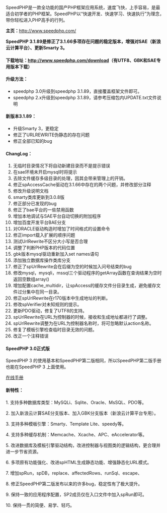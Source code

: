 <p>SpeedPHP是一款全功能的国产PHP框架应用系统，速度飞快，上手容易，是最适合初学者的PHP框架。SpeedPHP以“快速开发、快速学习、快速执行”为理念，带你轻松进入PHP高手的行列。</p>
<p><strong>主页：</strong><a href='http://www.speedphp.com/'><a href='http://www.speedphp.com/'>http://www.speedphp.com/</a></a></p>
<p><strong>SpeedPHP 3.1.89是修正了3.1.66多项存在问题的稳定版本，增强对SAE（新浪云计算平台）、更新Smarty 3。</strong></p>
<div>
<h4>下载地址：<span><a href='http://www.speedphp.com/download'><a href='http://www.speedphp.com/download'>http://www.speedphp.com/download</a></a>（有UTF8、GBK和SAE专用版本下载）</span></h4>
<h4>升级方法：</h4>
<ul>
<li>speedphp 3.0升级到speedphp 3.1.89，直接覆盖框架文件即可。</li>
<li>speedphp 2.x升级到speedphp 3.1.89，请参考压缩包内UPDATE.txt文件说明</li>
</ul>
<h4>新版本3.1.89：</h4>
<ul>
<li>
<span>升级Smarty 3，更稳定</span>
</li>
<li>
<span>修正了URLREWRITE伪静态的存在问题</span>
</li>
<li>
<span>修正全部已知的bug</span>
</li>
</ul>
<h4>ChangLog：</h4>
<ol>
<li>
无临时目录情况下将自动新建目录而不是提示错误<br>
</li>
<li>
在sae环境未开启mysql时将提示<br>
</li>
<li>
去除文件缓存多级目录的处理，因其会带来管理上的开销。<br>
</li>
<li>
修正spAccessCache驱动在3.1.66中存在的两个问题，并修改部分注释<br>
</li>
<li>
修改升级说明文档<br>
</li>
<li>
smarty类库更新到3.0.8版<br>
</li>
<li>
修正部分已发现的bug<br>
</li>
<li>
修正了bae平台的一些禁用函数<br>
</li>
<li>
增加本地调试与SAE平台自动切换的附加程序<br>
</li>
<li>
增加百度开发平台BAE分支<br>
</li>
<li>
对ORACLE驱动构造时增加了时间格式的设置命令<br>
</li>
<li>
修正import载入扩展的顺序问题<br>
</li>
<li>
测试UrlRewrite不区分大小写是否合理<br>
</li>
<li>
调整了判断PHP版本的代码位置<br>
</li>
<li>
gbk版本mysql驱动重新加入set names语句<br>
</li>
<li>
添加独立数据库操作类库分支<br>
</li>
<li>
修正了spUrlRewrite会在后缀为空的时候加入问号结束的bug<br>
</li>
<li>
修改mysql，mysqli，mssql三个驱动程序的getArray函数在查询结果为空时返回空数组array()<br>
</li>
<li>
增加配置cache_multidir，让spAccess的缓存文件分目录生成，避免缓存文件过分集中在同一目录。<br>
</li>
<li>
修正spUrlRewrite在r170版本中生成地址的判断。<br>
</li>
<li>
修改spVerifier对未知规则的提示。<br>
</li>
<li>
更新PDO驱动，修复了UTF8的支持。<br>
</li>
<li>
spUrlRewrite在URL为控制器的时候，接收和生成地址都进行了调整。<br>
</li>
<li>
spUrlRewrite调整为在URL为控制器名称时，将可忽略默认action名称。<br>
</li>
<li>
修复了模板引擎检查临时目录无效的问题。<br>
</li>
<li>
改正一个注释错误<br>
</li>
</ol>
<h4>SpeedPHP 3.0正式版</h4>
<p>SpeedPHP 3 的使用基本和SpeedPHP第二版相同，所以SpeedPHP第二版手册也能在SpeedPHP 3 上面使用。</p>
<p><a href='http://www.speedphp.com/manual.html'>在线手册</a></p>
<h4>新特性：</h4>
<p>1. 支持多种数据库类型：MySQLi、Sqlite、Oracle、MsSQL、PDO等。</p>
<p>2. 加入新浪云计算SAE分支版本、加入GBK分支版本（新浪云计算平台专用）。</p>
<p>3. 支持多种模板引擎：Smarty、Template Lite、speedy等。</p>
<p>4. 支持多种缓存机制：Memcache、Xcache、APC、eAccelerator等。</p>
<p>5. 改进数据库及模板引擎驱动结构，改进控制器与视图类的逻辑结构，更合理并进一步节省资源。</p>
<p>6. 多项原有功能强化、改进spHTML生成静态功能、增强静态化URL模式。</p>
<p>7. 增加spRun，spDB，replace、affectedRows、runSql、escape、</p>
<p>8. 修正SpeedPHP第二版发布以来的许多bug，稳定性有了极大提升。</p>
<p>9. 保持一致的应用程序配置，SP2成员仅在入口文件中加入spRun即可。</p>
<p>10. 保持一贯的简便、易学、轻巧。</p>